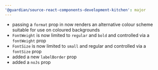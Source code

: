 ```yaml
---
'@guardian/source-react-components-development-kitchen': major
---
```


- passing a `format` prop in now renders an alternative colour scheme suitable for use on coloured backgrounds
- `FontWeight` is now limited to `regular` and `bold` and controlled via a `fontWeight` prop
- `FontSize` is now limited to `small` and regular and controlled via a `fontSize` prop
- added a new `labelBorder` prop
- added a `noJs` prop

